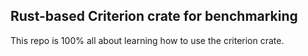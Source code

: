 Rust-based Criterion crate for benchmarking
-------------------------------------------

This repo is 100% all about learning how to use the criterion crate.


